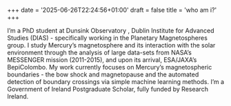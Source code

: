 +++
date = '2025-06-26T22:24:56+01:00'
draft = false
title = 'who am i?'
+++

I’m a PhD student at Dunsink Observatory , Dublin Institute for Advanced
Studies (DIAS) - specifically working in the Planetary Magnetospheres group. I
study Mercury’s magnetosphere and its interaction with the solar environment
through the analysis of large data-sets from NASA’s MESSENGER mission
(2011-2015), and upon its arrival, ESA/JAXA’s BepiColombo. My work currently
focuses on Mercury’s magnetospheric boundaries - the bow shock and magnetopause
and the automated detection of boundary crossings via simple machine learning
methods. I’m a Government of Ireland Postgraduate Scholar, fully funded by
Research Ireland.
